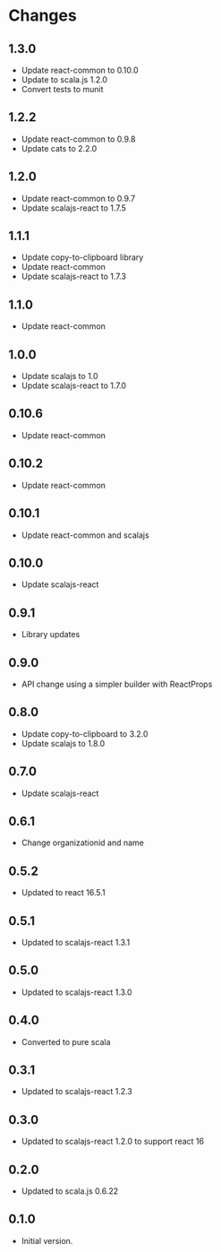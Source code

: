 # Changes

## 1.3.0

* Update react-common to 0.10.0
* Update to scala.js 1.2.0
* Convert tests to munit

## 1.2.2

* Update react-common to 0.9.8
* Update cats to 2.2.0

## 1.2.0

* Update react-common to 0.9.7
* Update scalajs-react to 1.7.5

## 1.1.1

* Update copy-to-clipboard library
* Update react-common
* Update scalajs-react to 1.7.3

## 1.1.0

* Update react-common

## 1.0.0

* Update scalajs to 1.0
* Update scalajs-react to 1.7.0

## 0.10.6

* Update react-common

## 0.10.2

* Update react-common

## 0.10.1

* Update react-common and scalajs

## 0.10.0

* Update scalajs-react

## 0.9.1

* Library updates

## 0.9.0

* API change using a simpler builder with ReactProps

## 0.8.0

* Update copy-to-clipboard to 3.2.0
* Update scalajs to 1.8.0

## 0.7.0

* Update scalajs-react

## 0.6.1

* Change organizationid and name

## 0.5.2

* Updated to react 16.5.1

## 0.5.1

* Updated to scalajs-react 1.3.1

## 0.5.0

* Updated to scalajs-react 1.3.0

## 0.4.0

* Converted to pure scala

## 0.3.1

* Updated to scalajs-react 1.2.3

## 0.3.0

* Updated to scalajs-react 1.2.0 to support react 16

## 0.2.0

* Updated to scala.js 0.6.22

## 0.1.0

* Initial version.
